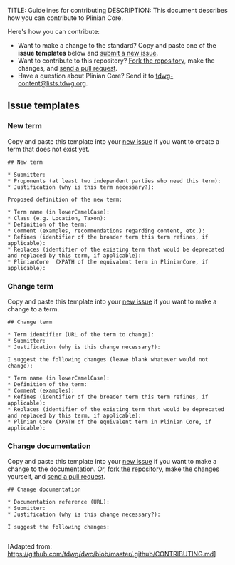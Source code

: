 TITLE: Guidelines for contributing
DESCRIPTION: This document describes how you can contribute to Plinian Core.

Here's how you can contribute:

* Want to make a change to the standard? Copy and paste one of the **issue templates** below and [submit a new issue](https://github.com/tdwg/PlinianCore/issues/new).
* Want to contribute to this repository? [Fork the repository](https://github.com/tdwg/PlinianCore/fork), make the changes, and [send a pull request](https://github.com/tdwg/PlinianCore/compare).
* Have a question about Plinian Core? Send it to tdwg-content@lists.tdwg.org.

## Issue templates

### New term

Copy and paste this template into your [new issue](https://github.com/tdwg/PlinianCore/issues/new) if you want to create a term that does not exist yet.

```
## New term

* Submitter: 
* Proponents (at least two independent parties who need this term): 
* Justification (why is this term necessary?): 

Proposed definition of the new term:

* Term name (in lowerCamelCase): 
* Class (e.g. Location, Taxon): 
* Definition of the term: 
* Comment (examples, recommendations regarding content, etc.): 
* Refines (identifier of the broader term this term refines, if applicable): 
* Replaces (identifier of the existing term that would be deprecated and replaced by this term, if applicable): 
* PlinianCore  (XPATH of the equivalent term in PlinianCore, if applicable): 
```

### Change term

Copy and paste this template into your [new issue](https://github.com/tdwg/PlinianCore/issues/new) if you want to make a change to a term.

```
## Change term

* Term identifier (URL of the term to change): 
* Submitter: 
* Justification (why is this change necessary?): 

I suggest the following changes (leave blank whatever would not change):

* Term name (in lowerCamelCase): 
* Definition of the term: 
* Comment (examples): 
* Refines (identifier of the broader term this term refines, if applicable): 
* Replaces (identifier of the existing term that would be deprecated and replaced by this term, if applicable): 
* Plinian Core (XPATH of the equivalent term in Plinian Core, if applicable): 
```

### Change documentation

Copy and paste this template into your [new issue](https://github.com/tdwg/PlinianCore/issues/new) if you want to make a change to the documentation. Or, [fork the repository](https://github.com/tdwg/PlinianCore/fork), make the changes yourself, and [send a pull request](https://github.com/tdwg/PlinianCore/compare).

```
## Change documentation

* Documentation reference (URL): 
* Submitter: 
* Justification (why is this change necessary?): 

I suggest the following changes:


```

[Adapted from: https://github.com/tdwg/dwc/blob/master/.github/CONTRIBUTING.md]
